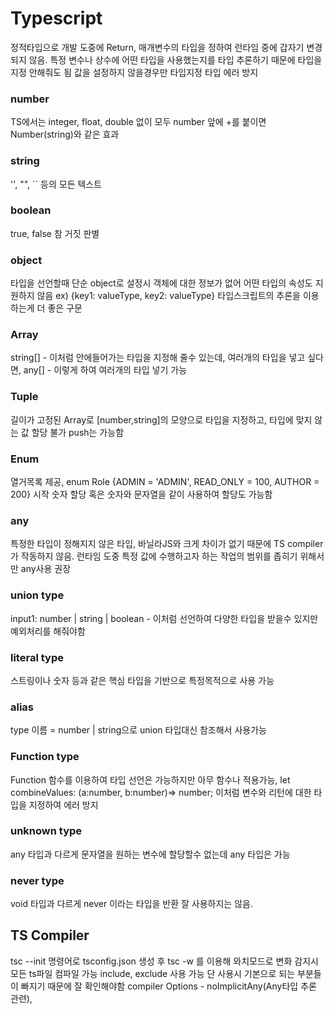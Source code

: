 # Typescript
정적타입으로 개발 도중에 Return, 매개변수의 타입을 정하여 런타임 중에 갑자기 변경되지 않음.
특정 변수나 상수에 어떤 타입을 사용했는지를 타입 추론하기 때문에 타입을 지정 안해줘도 됨
값을 설정하지 않을경우만 타입지정 타입 에러 방지

### number
TS에서는 integer, float, double 없이 모두 number
앞에 +를 붙이면 Number(string)와 같은 효과

### string
'', "", `` 등의 모든 텍스트

### boolean
true, false 참 거짓 판별

### object
타입을 선언할때 단순 object로 설정시 객체에 대한 정보가 없어 어떤 타입의 속성도 지원하지 않음
ex) {key1: valueType, key2: valueType}
타입스크립트의 추론을 이용하는게 더 좋은 구문

### Array
string[] - 이처럼 안에들어가는 타입을 지정해 줄수 있는데, 여러개의 타입을 넣고 싶다면,
any[] - 이렇게 하여 여러개의 타입 넣기 가능

### Tuple
길이가 고정된 Array로 [number,string]의 모양으로 타입을 지정하고, 타입에 맞지 않는 값 할당 불가 push는 가능함

### Enum
열거목록 제공, enum Role {ADMIN = 'ADMIN', READ_ONLY = 100, AUTHOR = 200} 시작 숫자 할당 혹은 숫자와 문자열을 같이 사용하여 할당도 가능함

### any
특정한 타입이 정해지지 않은 타입, 바닐라JS와 크게 차이가 없기 때문에 TS compiler가 작동하지 않음.
런타임 도중 특정 값에 수행하고자 하는 작업의 범위를 좁히기 위해서만 any사용 권장

### union type
input1: number | string | boolean - 이처럼 선언하여 다양한 타입을 받을수 있지만 예외처리를 해줘야함

### literal type
스트링이나 숫자 등과 같은 핵심 타입을 기반으로 특정목적으로 사용 가능

### alias
type 이름 = number | string으로 union 타입대신 참조해서 사용가능

### Function type
Function 함수를 이용하여 타입 선언은 가능하지만 아무 함수나 적용가능,    let combineValues: (a:number, b:number)=> number; 이처럼 변수와 리턴에 대한 타입을 지정하여 에러 방지

### unknown type
any 타입과 다르게 문자열을 원하는 변수에 할당할수 없는데 any 타입은 가능

### never type
void 타입과 다르게 never 이라는 타입을 반환 잘 사용하지는 않음.

## TS Compiler
tsc --init 명령어로 tsconfig.json 생성 후 tsc -w 를 이용해 와치모드로 변화 감지시 모든 ts파일 컴파일 가능
include, exclude 사용 가능 단 사용시 기본으로 되는 부분들이 빠지기 때문에 잘 확인해야함
compiler Options - noImplicitAny(Any타입 추론 관련),